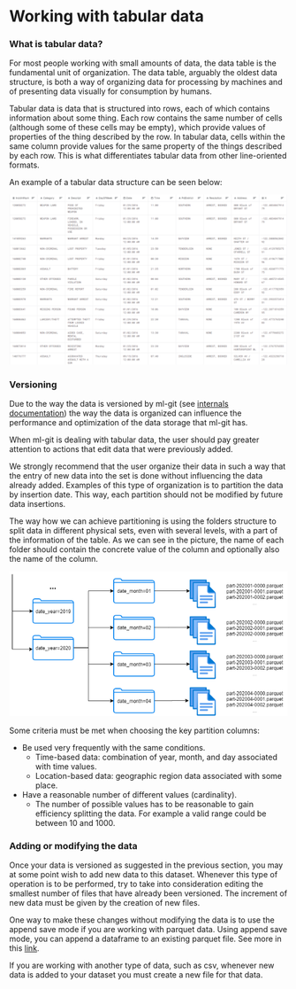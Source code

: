 # Working with tabular data #


### <a name="what-is-tabular-data"> What is tabular data? </a> ###

For most people working with small amounts of data, the data table is the fundamental unit of organization.
The data table, arguably the oldest data structure, is both a way of organizing data for processing by machines and of presenting data visually for consumption by humans.

Tabular data is data that is structured into rows, each of which contains information about some thing. 
Each row contains the same number of cells (although some of these cells may be empty), which provide values of properties of the thing described by the row. 
In tabular data, cells within the same column provide values for the same property of the things described by each row. This is what differentiates tabular data from other line-oriented formats.

An example of a tabular data structure can be seen below:

![tabular_data_example](tabular_data.png)


### <a name="versioning-tabular-data"> Versioning </a> ###

Due to the way the data is versioned by ml-git (see [internals documentation](../mlgit_internals.md)) the way the data is organized can influence the performance and optimization of the data storage that ml-git has.

When ml-git is dealing with tabular data, the user should pay greater attention to actions that edit data that were previously added.​

We strongly recommend that the user organize their data in such a way that the entry of new data into the set is done without influencing the data already added.​
Examples of this type of organization is to partition the data by insertion date. This way, each partition should not be modified by future data insertions.​

The way how we can achieve partitioning is using the folders structure to split data in different physical sets, even with several levels, 
with a part of the information of the table. As we can see in the picture, the name of each folder should contain the concrete value of the column 
and optionally also the name of the column.

![tabular_data_example](partioned_data.png)

Some criteria must be met when choosing the key partition columns:

- Be used very frequently with the same conditions.
    - Time-based data: combination of year, month, and day associated with time values.
    - Location-based data: geographic region data associated with some place.
- Have a reasonable number of different values (cardinality).
    - The number of possible values has to be reasonable to gain efficiency splitting the data. For example a valid range could be between 10 and 1000.
    

### <a name="editing-tabular-data"> Adding or modifying the data </a> ###

Once your data is versioned as suggested in the previous section, you may at some point wish to add new data to this dataset. 
Whenever this type of operation is to be performed, try to take into consideration editing the smallest number of files that have already been versioned.
The increment of new data must be given by the creation of new files.

One way to make these changes without modifying the data is to use the append save mode if you are working with parquet data.
Using append save mode, you can append a dataframe to an existing parquet file. See more in this [link](https://spark.apache.org/docs/1.4.0/api/java/org/apache/spark/sql/SaveMode.html).

If you are working with another type of data, such as csv, whenever new data is added to your dataset you must create a new file for that data.